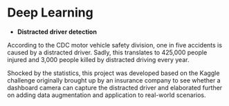 # Deep Learning

- **Distracted driver detection**

According to the CDC motor vehicle safety division, one in five accidents is caused by a distracted driver. Sadly, this translates to 425,000 people injured and 3,000 people killed by distracted driving every year.

Shocked by the statistics, this project was developed based on the Kaggle challenge originally brought up by an insurance company to see whether a dashboard camera can capture the distracted driver and elaborated further on adding data augmentation and application to real-world scenarios.
